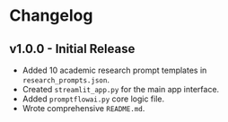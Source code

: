 # Changelog

## v1.0.0 - Initial Release
- Added 10 academic research prompt templates in `research_prompts.json`.
- Created `streamlit_app.py` for the main app interface.
- Added `promptflowai.py` core logic file.
- Wrote comprehensive `README.md`.

